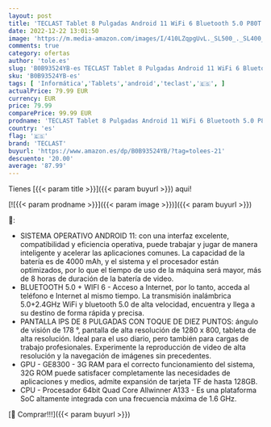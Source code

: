 ```yaml
---
layout: post
title: 'TECLAST Tablet 8 Pulgadas Android 11 WiFi 6 Bluetooth 5.0 P80T 3GB RAM 32GB ROM  TF 512GB  HD 1280 * 800 Quad Core 1.5GHz Cámara Doble  Azul'
date: 2022-12-22 13:01:50
image: 'https://m.media-amazon.com/images/I/410LZqpgUvL._SL500_._SL400_.jpg'
comments: true
category: ofertas
author: 'tole.es'
slug: 'B0B93524YB-es TECLAST Tablet 8 Pulgadas Android 11 WiFi 6 Bluetooth 5.0...'
sku: 'B0B93524YB-es'
tags: [ 'Informática','Tablets','android','teclast','🇪🇸', ]
actualPrice: 79.99 EUR
currency: EUR
price: 79.99
comparePrice: 99.99 EUR
prodname: 'TECLAST Tablet 8 Pulgadas Android 11 WiFi 6 Bluetooth 5.0 P80T 3GB RAM 32GB ROM  TF 512GB  HD 1280 * 800 Quad Core 1.5GHz Cámara Doble  Azul'
country: 'es'
flag: '🇪🇸'
brand: 'TECLAST'
buyurl: 'https://www.amazon.es/dp/B0B93524YB/?tag=tolees-21'
descuento: '20.00'
average: '87.99'
---
```


Tienes [{{< param title >}}]({{< param buyurl >}}) aqui!

[![{{< param prodname >}}]({{< param image >}})]({{< param buyurl >}})

🔎:

- SISTEMA OPERATIVO ANDROID 11: con una interfaz excelente, compatibilidad y eficiencia operativa, puede trabajar y jugar de manera inteligente y acelerar las aplicaciones comunes. La capacidad de la batería es de 4000 mAh, y el sistema y el procesador están optimizados, por lo que el tiempo de uso de la máquina será mayor, más de 8 horas de duración de la batería de video.
- BLUETOOTH 5.0 + WIFI 6 - Acceso a Internet, por lo tanto, acceda al teléfono e Internet al mismo tiempo. La transmisión inalámbrica 5.0+2.4GHz WiFi y bluetooth 5.0 de alta velocidad, encuentra y llega a su destino de forma rápida y precisa.
- PANTALLA IPS DE 8 PULGADAS CON TOQUE DE DIEZ PUNTOS: ángulo de visión de 178 °, pantalla de alta resolución de 1280 x 800, tableta de alta resolución. Ideal para el uso diario, pero también para cargas de trabajo profesionales. Experimente la reproducción de video de alta resolución y la navegación de imágenes sin precedentes.
- GPU - GE8300 - 3G RAM para el correcto funcionamiento del sistema, 32G ROM puede satisfacer completamente las necesidades de aplicaciones y medios, admite expansión de tarjeta TF de hasta 128GB.
- CPU - Procesador 64bit Quad Core Allwinner A133 - Es una plataforma SoC altamente integrada con una frecuencia máxima de 1.6 GHz.

[🛒 Comprar!!!]({{< param buyurl >}})
